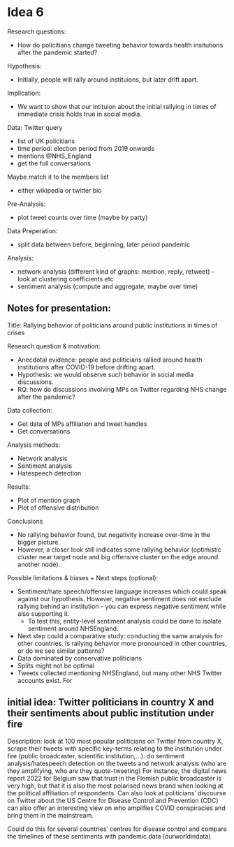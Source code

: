 # Idea 6

Research questions: 
- How do policitians change tweeting behavior towards health insitutions after the pandemic started?

Hypothesis:
- Initially, people will rally around instituions, but later drift apart.

Implication:
- We want to show that our intituion about the initial rallying in times of immediate crisis holds true in social media.

Data: Twitter query
- list of UK policitians
- time period: election period from 2019 onwards
- mentions @NHS_England
- get the full conversations

Maybe match it to the members list
- either wikipedia or twitter bio

Pre-Analysis:
- plot tweet counts over time (maybe by party)

Data Preperation:
- split data between before, beginning, later period pandemic

Analysis: 
- network analysis (different kind of graphs: mention, reply, retweet) - look at clustering coefficients etc
- sentiment analysis (compute and aggregate, maybe over time)

## Notes for presentation:

Title: Rallying behavior of politicians around public institutions in times of crises

Research question & motivation:
- Anecdotal evidence: people and politicians rallied around health institutions after COVID-19 before drifting apart.
- Hypothesis: we would observe such behavior in social media discussions.
- RQ: how do discussions involving MPs on Twitter regarding NHS change after the pandemic?

Data collection:
- Get data of MPs affiliation and tweet handles
- Get conversations

Analysis methods:
- Network analysis
- Sentiment analysis
- Hatespeech detection

Results: 
- Plot of mention graph
- Plot of offensive distribution

Conclusions
- No rallying behavior found, but negativity increase over-time in the bigger picture.
- However, a closer look still indicates some rallying behavior (optimistic cluster near target node and big offensive cluster on the edge around another node).

Possible limitations & biases + Next steps (optional):
- Sentiment/hate speech/offensive language increases which could speak against our hypothesis. However, negative sentiment does not exclude rallying behind an institution - you can express negative sentiment while also supporting it.
  - To test this, entity-level sentiment analysis could be done to isolate sentiment around NHSEngland.
- Next step could a comparative study: conducting the same analysis for other countries. Is rallying behavior more pronounced in other countries, or do we see similar patterns?
- Data dominated by conservative politicians
- Splits might not be optimal
- Tweets collected mentioning NHSEngland, but many other NHS Twitter accounts exist. For  

## initial idea: Twitter politicians in country X and their sentiments about public institution under fire 

Description: look at 100 most popular politicians on Twitter from country X, scrape their tweets with specific key-terms relating to the institution under fire (public broadcaster, scientific institution,...). do sentiment analysis/hatespeech detection on the tweets and network analysis (who are they amplifying, who are they quote-tweeting)
For instance, the digital news report 2022 for Belgium saw that trust in the Flemish public broadcaster is very high, but that it is also the most polarised news brand when looking at the political affiliation of respondents.
Can also look at politicians’ discourse on Twitter about the US Centre for Disease Control and Prevention (CDC) can also offer an interesting view on who amplifies COVID conspiracies and bring them in the mainstream.

Could do this for several countries’ centres for disease control and compare the timelines of these sentiments with pandemic data (ourworldindata)
